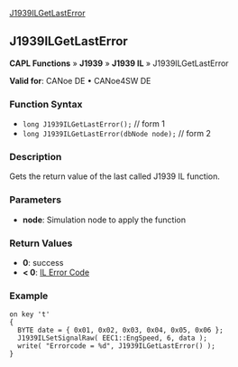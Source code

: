 [J1939ILGetLastError](../../../../../../CANoeDEFamily.htm#Topics/CAPLFunctions/J1939/J1939InteractionLayer/Functions/CAPLfunctionJ1939ILGetLastError.md)

## J1939ILGetLastError

**CAPL Functions** » **J1939** » **J1939 IL** » J1939ILGetLastError

**Valid for**: CANoe DE • CANoe4SW DE

### Function Syntax

- `long J1939ILGetLastError();` // form 1
- `long J1939ILGetLastError(dbNode node);` // form 2

### Description

Gets the return value of the last called J1939 IL function.

### Parameters

- **node**: Simulation node to apply the function

### Return Values

- **0**: success
- **< 0**: [IL Error Code](../../../CAPLfunctionsISOj1939ErrorCodes.md)

### Example

```plaintext
on key 't'
{
  BYTE date = { 0x01, 0x02, 0x03, 0x04, 0x05, 0x06 };
  J1939ILSetSignalRaw( EEC1::EngSpeed, 6, data );
  write( "Errorcode = %d", J1939ILGetLastError() );
}
```
